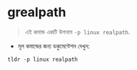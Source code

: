 # grealpath

> এই কমান্ড একটি উপনাম `-p linux realpath`.

- মূল কমান্ডের জন্য ডকুমেন্টেশন দেখুন:

`tldr -p linux realpath`
